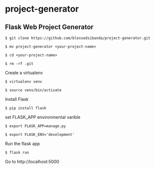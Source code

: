 # project-generator
## Flask Web Project Generator

```$ git clone https://github.com/blessedsibanda/project-generator.git```

```$ mv project-generator <your-project-name>```

```$ cd <your-project-name>```

```$ rm -rf .git```

Create a virtualenv

```$ virtualenv venv```

```$ source venv/bin/activate```

Install Flask

```$ pip install flask```

set FLASK_APP environmental varible

```$ export FLASK_APP=manage.py```

```$ export FLASK_ENV='development'```

Run the flask app

```$ flask run```

Go to http://localhost:5000

